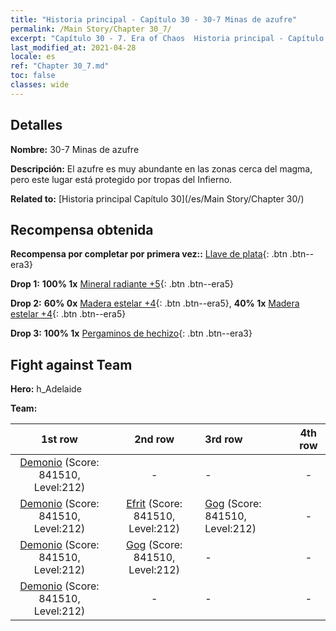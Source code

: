 ```yaml
---
title: "Historia principal - Capítulo 30 - 30-7 Minas de azufre"
permalink: /Main Story/Chapter 30_7/
excerpt: "Capítulo 30 - 7. Era of Chaos  Historia principal - Capítulo 30_7. 30-7 Minas de azufre"
last_modified_at: 2021-04-28
locale: es
ref: "Chapter 30_7.md"
toc: false
classes: wide
---
```


## Detalles

 **Nombre:** 30-7 Minas de azufre

 **Descripción:** El azufre es muy abundante en las zonas cerca del magma, pero este lugar está protegido por tropas del Infierno.

 **Related to:** [Historia principal Capítulo 30](/es/Main Story/Chapter 30/)

## Recompensa obtenida

 **Recompensa por completar por primera vez::** [Llave de plata](/ItemsES/con_693/){: .btn .btn--era3}

 **Drop 1:** **100% 1x** [Mineral radiante +5](/ItemsES/mat_96/){: .btn .btn--era5}

 **Drop 2:** **60% 0x** [Madera estelar +4](/ItemsES/mat_90/){: .btn .btn--era5}, **40% 1x** [Madera estelar +4](/ItemsES/mat_90/){: .btn .btn--era5}

 **Drop 3:** **100% 1x** [Pergaminos de hechizo](/ItemsES/con_694/){: .btn .btn--era3}


## Fight against Team
 **Hero:** h_Adelaide

 **Team:**


  | 1st row | 2nd row | 3rd row | 4th row |
  |:----:|:----:|:----|:----:|
  | [Demonio](/es/units/Demon/) (Score: 841510, Level:212)  | - | - | - |
  | [Demonio](/es/units/Demon/) (Score: 841510, Level:212)  | [Efrit](/es/units/Efreeti/) (Score: 841510, Level:212)  | [Gog](/es/units/Gog/) (Score: 841510, Level:212)  | - |
  | [Demonio](/es/units/Demon/) (Score: 841510, Level:212)  | [Gog](/es/units/Gog/) (Score: 841510, Level:212)  | - | - |
  | [Demonio](/es/units/Demon/) (Score: 841510, Level:212)  | - | - | - |


